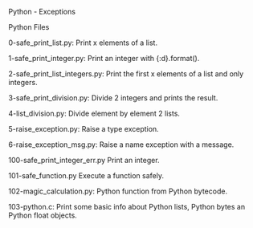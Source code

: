 Python - Exceptions

Python
Files

0-safe_print_list.py: Print x elements of a list.



1-safe_print_integer.py: Print an integer with {:d}.format().



2-safe_print_list_integers.py: Print the first x elements of a list and only integers.



3-safe_print_division.py: Divide 2 integers and prints the result.



4-list_division.py: Divide element by element 2 lists.



5-raise_exception.py: Raise a type exception.



6-raise_exception_msg.py: Raise a name exception with a message.



100-safe_print_integer_err.py Print an integer.



101-safe_function.py Execute a function safely.



102-magic_calculation.py: Python function from Python bytecode.



103-python.c: Print some basic info about Python lists, Python bytes an Python float objects.
